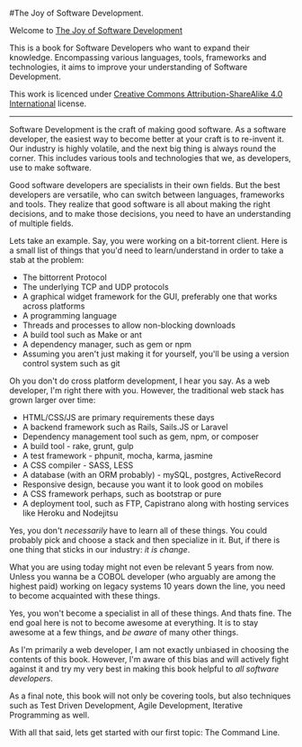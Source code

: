 #The Joy of Software Development.

Welcome to [The Joy of Software Development](http://josd.captnemo.in)

This is a book for Software Developers who want to expand their knowledge. Encompassing various languages, tools, frameworks and technologies, it aims to improve your understanding of Software Development.

This work is licenced under [Creative Commons Attribution-ShareAlike 4.0 International](LICENSE.md) license.

---

Software Development is the craft of making good software. As a software developer, the easiest way to become better at your craft is to re-invent it. Our industry is highly volatile, and the next big thing is always round the corner. This includes various tools and technologies that we, as developers, use to make software.

Good software developers are specialists in their own fields. But the best developers are versatile, who can switch between languages, frameworks and tools. They realize that good software is all about making the right decisions, and to make those decisions, you need to have an understanding of multiple fields.

Lets take an example. Say, you were working on a bit-torrent client. Here is a small list of things that you'd need to learn/understand in order to take a stab at the problem:

- The bittorrent Protocol
- The underlying TCP and UDP protocols
- A graphical widget framework for the GUI, preferably one that works across platforms
- A programming language
- Threads and processes to allow non-blocking downloads
- A build tool such as Make or ant
- A dependency manager, such as gem or npm
- Assuming you aren't just making it for yourself, you'll be using a version control system such as git

Oh you don't do cross platform development, I hear you say. As a web developer, I'm right there with you. However, the traditional web stack has grown larger over time:

- HTML/CSS/JS are primary requirements these days
- A backend framework such as Rails, Sails.JS or Laravel
- Dependency management tool such as gem, npm, or composer
- A build tool - rake, grunt, gulp
- A test framework - phpunit, mocha, karma, jasmine
- A CSS compiler - SASS, LESS
- A database (with an ORM probably) - mySQL, postgres, ActiveRecord
- Responsive design, because you want it to look good on mobiles
- A CSS framework perhaps, such as bootstrap or pure
- A deployment tool, such as FTP, Capistrano along with hosting services like Heroku and Nodejitsu

Yes, you don't _necessarily_ have to learn all of these things. You could probably pick and choose a stack and then specialize in it. But, if there is one thing that sticks in our industry: _it is change_. 

What you are using today might not even be relevant 5 years from now. Unless you wanna be a COBOL developer (who arguably are among the highest paid) working on legacy systems 10 years down the line, you need to become acquainted with these things.

Yes, you won't become a specialist in all of these things. And thats fine. The end goal here is not to become awesome at everything. It is to stay awesome at a few things, and _be aware_ of many other things.

As I'm primarily a web developer, I am not exactly unbiased in choosing the contents of this book. However, I'm aware of this bias and will actively fight against it and try my very best in making this book helpful to _all software developers_.

As a final note, this book will not only be covering tools, but also techniques such as Test Driven Development, Agile Development, Iterative Programming as well. 

With all that said, lets get started with our first topic: The Command Line.


